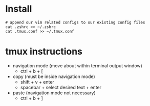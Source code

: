# Install
```
# append our vim related configs to our existing config files
cat .zshrc >> ~/.zshrc
cat .tmux.conf >> ~/.tmux.conf
```

# tmux instructions

- navigation mode (move about within terminal output window)
	- ctrl + b + [
- copy (must be inside navigation mode)
	- shift + v + enter
	- spacebar + select desired text + enter
- paste (navigation mode not necessary)
	- ctrl + b + ]
